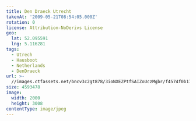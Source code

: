 ```yaml
---
title: Den Draeck Utrecht
takenAt: '2009-05-21T08:54:05.000Z'
rotation: 0
license: Attribution-NoDerivs License
geo:
  lat: 52.095591
  lng: 5.116281
tags:
  - Utrech
  - Hausboot
  - Netherlands
  - DenDraeck
url: >-
  //images.ctfassets.net/bncv3c2gt878/3ioNXEZPtfSAIZoUczMgbr/f4574f0b172af3fd0516c9436bb40501/den-draeck-utrecht_4375989588_o
size: 4593478
image:
  width: 2000
  height: 3008
contentType: image/jpeg
---
```


